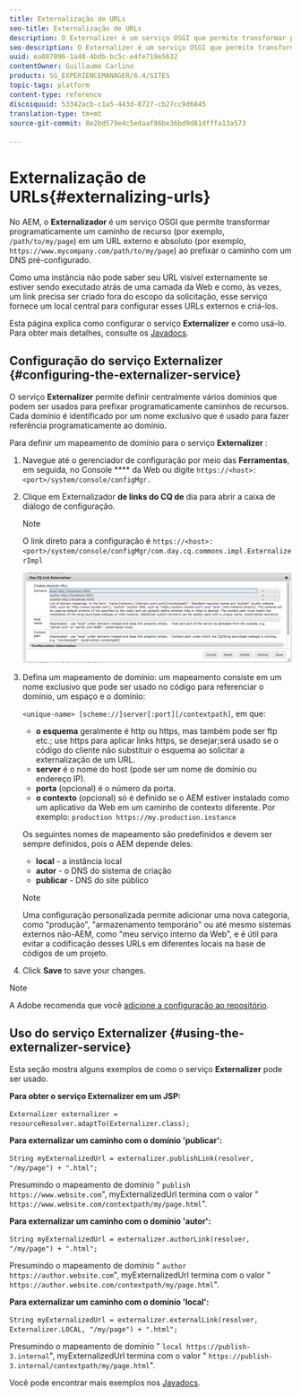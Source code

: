 ```yaml
---
title: Externalização de URLs
seo-title: Externalização de URLs
description: O Externalizer é um serviço OSGI que permite transformar programaticamente um caminho de recurso em um URL externo e absoluto
seo-description: O Externalizer é um serviço OSGI que permite transformar programaticamente um caminho de recurso em um URL externo e absoluto
uuid: ea887096-1a48-4bdb-bc5c-e4fe719e5632
contentOwner: Guillaume Carlino
products: SG_EXPERIENCEMANAGER/6.4/SITES
topic-tags: platform
content-type: reference
discoiquuid: 53342acb-c1a5-443d-8727-cb27cc9d6845
translation-type: tm+mt
source-git-commit: 8e2bd579e4c5edaaf86be36bd9d81dfffa13a573

---
```



# Externalização de URLs{#externalizing-urls}

No AEM, o **Externalizador** é um serviço OSGI que permite transformar programaticamente um caminho de recurso (por exemplo, `/path/to/my/page`) em um URL externo e absoluto (por exemplo, `https://www.mycompany.com/path/to/my/page`) ao prefixar o caminho com um DNS pré-configurado.

Como uma instância não pode saber seu URL visível externamente se estiver sendo executado atrás de uma camada da Web e como, às vezes, um link precisa ser criado fora do escopo da solicitação, esse serviço fornece um local central para configurar esses URLs externos e criá-los.

Esta página explica como configurar o serviço **Externalizer** e como usá-lo. Para obter mais detalhes, consulte os [Javadocs](https://helpx.adobe.com/experience-manager/6-4/sites/developing/using/reference-materials/javadoc/com/day/cq/commons/Externalizer.html).

## Configuração do serviço Externalizer {#configuring-the-externalizer-service}

O serviço **Externalizer** permite definir centralmente vários domínios que podem ser usados para prefixar programaticamente caminhos de recursos. Cada domínio é identificado por um nome exclusivo que é usado para fazer referência programaticamente ao domínio.

Para definir um mapeamento de domínio para o serviço **Externalizer** :

1. Navegue até o gerenciador de configuração por meio das **Ferramentas**, em seguida, no Console **** da Web ou digite `https://<host>:<port>/system/console/configMgr.`
1. Clique em Externalizador **de links do CQ de** dia para abrir a caixa de diálogo de configuração.

   >[!NOTE]
   >
   >O link direto para a configuração é `https://<host>:<port>/system/console/configMgr/com.day.cq.commons.impl.ExternalizerImpl`

   ![chlimage_1-44](assets/chlimage_1-44.png)

1. Defina um mapeamento de domínio: um mapeamento consiste em um nome exclusivo que pode ser usado no código para referenciar o domínio, um espaço e o domínio:

   `<unique-name> [scheme://]server[:port][/contextpath]`, em que:

   * **o esquema** geralmente é http ou https, mas também pode ser ftp etc.; use https para aplicar links https, se desejar;será usado se o código do cliente não substituir o esquema ao solicitar a externalização de um URL.
   * **server** é o nome do host (pode ser um nome de domínio ou endereço IP).
   * **porta** (opcional) é o número da porta.
   * **o contexto** (opcional) só é definido se o AEM estiver instalado como um aplicativo da Web em um caminho de contexto diferente.
   Por exemplo: `production https://my.production.instance`

   Os seguintes nomes de mapeamento são predefinidos e devem ser sempre definidos, pois o AEM depende deles:

   * **local** - a instância local
   * **autor** - o DNS do sistema de criação
   * **publicar** - DNS do site público
   >[!NOTE]
   >
   >Uma configuração personalizada permite adicionar uma nova categoria, como &quot;produção&quot;, &quot;armazenamento temporário&quot; ou até mesmo sistemas externos não-AEM, como &quot;meu serviço interno da Web&quot;, e é útil para evitar a codificação desses URLs em diferentes locais na base de códigos de um projeto.

1. Click **Save** to save your changes.

>[!NOTE]
>
>A Adobe recomenda que você [adicione a configuração ao repositório](/help/sites-deploying/configuring-osgi.md#adding-a-new-configuration-to-the-repository).

## Uso do serviço Externalizer {#using-the-externalizer-service}

Esta seção mostra alguns exemplos de como o serviço **Externalizer** pode ser usado.

**Para obter o serviço Externalizer em um JSP:**

`Externalizer externalizer = resourceResolver.adaptTo(Externalizer.class);`

**Para externalizar um caminho com o domínio &#39;publicar&#39;:**

`String myExternalizedUrl = externalizer.publishLink(resolver, "/my/page") + ".html";`

Presumindo o mapeamento de domínio &quot; `publish https://www.website.com`&quot;, myExternalizedUrl termina com o valor &quot; `https://www.website.com/contextpath/my/page.html`&quot;.

**Para externalizar um caminho com o domínio &#39;autor&#39;:**

`String myExternalizedUrl = externalizer.authorLink(resolver, "/my/page") + ".html";`

Presumindo o mapeamento de domínio &quot; `author https://author.website.com`&quot;, myExternalizedUrl termina com o valor &quot; `https://author.website.com/contextpath/my/page.html`&quot;.

**Para externalizar um caminho com o domínio &#39;local&#39;:**

`String myExternalizedUrl = externalizer.externalLink(resolver, Externalizer.LOCAL, "/my/page") + ".html";`

Presumindo o mapeamento de domínio &quot; `local https://publish-3.internal`&quot;, myExternalizedUrl termina com o valor &quot; `https://publish-3.internal/contextpath/my/page.html`&quot;.

Você pode encontrar mais exemplos nos [Javadocs](https://helpx.adobe.com/experience-manager/6-4/sites/developing/using/reference-materials/javadoc/com/day/cq/commons/Externalizer.html).
